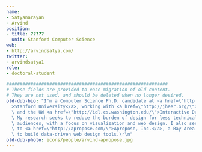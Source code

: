 ```yaml
---
name:
- Satyanarayan
- Arvind
position:
- title: ?????
  unit: Stanford Computer Science
web:
- http://arvindsatya.com/
twitter:
- arvindsatya1
role:
- doctoral-student

############################################################
# These fields are provided to ease migration of old content.
# They are not used, and should be deleted when no longer desired.
old-dub-bio: "I'm a Computer Science Ph.D. candidate at <a href=\"http://cs.stanford.edu/\"\
  >Stanford University</a>, working with <a href=\"http://jheer.org/\">Jeff Heer</a>\
  \ and the UW <a href=\"http://idl.cs.washington.edu/\">Interactive Data Lab</a>.\
  \ My research seeks to reduce the burden of design for less technical &amp; non-expert\
  \ audiences, with a focus on visualization and web design. I also serve as an advisor\
  \ to <a href=\"http://apropose.com/\">Apropose, Inc.</a>, a Bay Area startup I co-founded\
  \ to build data-driven web design tools.\r\n"
old-dub-photo: icons/people/arvind-apropose.jpg
---
```

